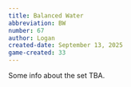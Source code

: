 ```yaml
---
title: Balanced Water
abbreviation: BW
number: 67
author: Logan
created-date: September 13, 2025
game-created: 33
---
```

Some info about the set TBA.
